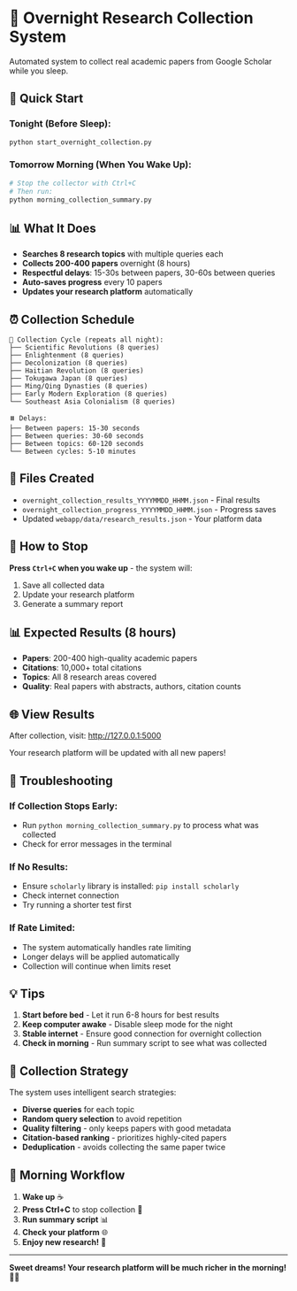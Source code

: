 # 🌙 Overnight Research Collection System

Automated system to collect real academic papers from Google Scholar while you sleep.

## 🚀 Quick Start

### Tonight (Before Sleep):
```bash
python start_overnight_collection.py
```

### Tomorrow Morning (When You Wake Up):
```bash
# Stop the collector with Ctrl+C
# Then run:
python morning_collection_summary.py
```

## 📊 What It Does

- **Searches 8 research topics** with multiple queries each
- **Collects 200-400 papers** overnight (8 hours)
- **Respectful delays**: 15-30s between papers, 30-60s between queries
- **Auto-saves progress** every 10 papers
- **Updates your research platform** automatically

## ⏰ Collection Schedule

```
🔄 Collection Cycle (repeats all night):
├── Scientific Revolutions (8 queries)
├── Enlightenment (8 queries) 
├── Decolonization (8 queries)
├── Haitian Revolution (8 queries)
├── Tokugawa Japan (8 queries)
├── Ming/Qing Dynasties (8 queries)
├── Early Modern Exploration (8 queries)
└── Southeast Asia Colonialism (8 queries)

⏸️ Delays:
├── Between papers: 15-30 seconds
├── Between queries: 30-60 seconds  
├── Between topics: 60-120 seconds
└── Between cycles: 5-10 minutes
```

## 📁 Files Created

- `overnight_collection_results_YYYYMMDD_HHMM.json` - Final results
- `overnight_collection_progress_YYYYMMDD_HHMM.json` - Progress saves
- Updated `webapp/data/research_results.json` - Your platform data

## 🛑 How to Stop

**Press `Ctrl+C` when you wake up** - the system will:
1. Save all collected data
2. Update your research platform  
3. Generate a summary report

## 📊 Expected Results (8 hours)

- **Papers**: 200-400 high-quality academic papers
- **Citations**: 10,000+ total citations
- **Topics**: All 8 research areas covered
- **Quality**: Real papers with abstracts, authors, citation counts

## 🌐 View Results

After collection, visit: http://127.0.0.1:5000

Your research platform will be updated with all new papers!

## 🔧 Troubleshooting

### If Collection Stops Early:
- Run `python morning_collection_summary.py` to process what was collected
- Check for error messages in the terminal

### If No Results:
- Ensure `scholarly` library is installed: `pip install scholarly`
- Check internet connection
- Try running a shorter test first

### If Rate Limited:
- The system automatically handles rate limiting
- Longer delays will be applied automatically
- Collection will continue when limits reset

## 💡 Tips

1. **Start before bed** - Let it run 6-8 hours for best results
2. **Keep computer awake** - Disable sleep mode for the night
3. **Stable internet** - Ensure good connection for overnight collection
4. **Check in morning** - Run summary script to see what was collected

## 🎯 Collection Strategy

The system uses intelligent search strategies:
- **Diverse queries** for each topic
- **Random query selection** to avoid repetition  
- **Quality filtering** - only keeps papers with good metadata
- **Citation-based ranking** - prioritizes highly-cited papers
- **Deduplication** - avoids collecting the same paper twice

## 🌅 Morning Workflow

1. **Wake up** ☕
2. **Press Ctrl+C** to stop collection 🛑
3. **Run summary script** 📊
4. **Check your platform** 🌐
5. **Enjoy new research!** 🎉

---

**Sweet dreams! Your research platform will be much richer in the morning! 🌙✨**
